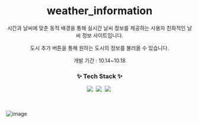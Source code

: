 
<div align="center"><h1>weather_information</h1></div>
<p align="center">시간과 날씨에 맞춘 동적 배경을 통해 실시간 날씨 정보를 제공하는 사용자 친화적인 날씨 정보 사이트입니다.</p>
<p align="center">도시 추가 버튼을 통해 원하는 도시의 정보를 불러올 수 있습니다.</p>
<p align="center">개발 기간 : 10.14~10.18 </p>

<h3 align="center">✨ Tech Stack ✨</h3>
<div align="center">
  <img src="https://img.shields.io/badge/javascript-F7DF1E.svg?style=for-the-badge&logo=javascript&logoColor=20232a" />&nbsp
  <img src="https://img.shields.io/badge/html5-E34F26.svg?style=for-the-badge&logo=html5&logoColor=white" />&nbsp
  <img src="https://img.shields.io/badge/css3-1572B6.svg?style=for-the-badge&logo=css3&logoColor=white" />&nbsp
</div>
<br>
<br>

![image](https://github.com/user-attachments/assets/c8a2e96b-1935-48d8-9d18-d1017618a87e)
